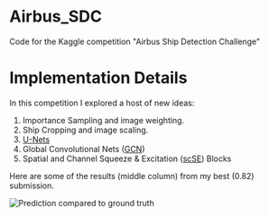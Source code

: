 # Airbus_SDC
Code for the Kaggle competition "Airbus Ship Detection Challenge"

# Implementation Details

In this competition I explored a host of new ideas:

 1. Importance Sampling and image weighting.
 2. Ship Cropping and image scaling.
 3. [U-Nets](https://arxiv.org/pdf/1505.04597.pdf)
 3. Global Convolutional Nets ([GCN](https://arxiv.org/pdf/1703.02719.pdf))
 4. Spatial and Channel Squeeze & Excitation ([scSE](https://arxiv.org/pdf/1808.08127.pdf)) Blocks
 
Here are some of the results (middle column) from my best (0.82) submission.

![Prediction compared to ground truth](out/fullmasks_768_worst_batch_20_row_5.jpg)